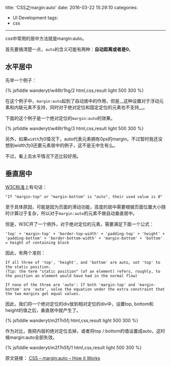 title: 'CSS之margin:auto'
date: 2016-03-22 15:29:10
categories:
- UI Development
tags:
- css
---

css中常用的居中方法就是margin:auto。

首先要搞清楚一点，`auto`的含义可能有两种：__自动距离或者是0__。

## 水平居中

先举一个例子：

{% jsfiddle wanderyt/w46tr1hg/2 html,css,result light 500 300 %}

在这个例子中，`margin:auto`起到了自动居中的作用，但是__这种设置对于浮动元素和内联元素不支持，同时对于绝对定位和固定定位的元素也不支持__。

下面的这个例子是一个绝对定位的`margin:auto`的效果。

{% jsfiddle wanderyt/w46tr1hg/3 html,css,result light 500 300 %}

另外，如果`width`为0情况下，auto代表元素拥有0px的margin。不过暂时我还没想到width为0还要元素居中的例子，这不是无中生有么。

不过，看上去水平情况下还比较好用。

## 垂直居中

[W3C标准](http://www.w3.org/TR/CSS21/visudet.html#Computing_heights_and_margins)上有句话：

    "If "margin-top" or "margin-bottom" is "auto", their used value is 0"

至于具体原因，可能是因为页面的滑动功能，高度的居中需要根据页面位置大小随时计算过于复杂，所以对于`margin:auto`的元素不做自动垂直居中。

但是，W3C开了一个例外，对于绝对定位的元素，需要满足下面一个公式：

    'top' + 'margin-top' + 'border-top-width' + 'padding-top' + 'height' + 'padding-bottom' + 'border-bottom-width' + 'margin-bottom' + 'bottom' = height of containing block

因此，有两个准则：

    If all three of 'top', 'height', and 'bottom' are auto, set 'top' to the static position.
    (Tip: the term "static position" (of an element) refers, roughly, to the position an element would have had in the normal flow)

    If none of the three are 'auto': If both 'margin-top' and 'margin-bottom' are 'auto', solve the equation under the extra constraint that the two margins get equal values.

因此，我们将一个绝对定位的div放到相对定位的div中，设置top, bottom和height的值之后，垂直居中就产生了。

{% jsfiddle wanderyt/m2f7n5fj html,css,result light 500 300 %}

作为对比，我把内层的绝对定位去掉，或者将top / bottom的值设置成auto，这时候margin:auto全部失效。

{% jsfiddle wanderyt/m2f7n5fj/1 html,css,result light 500 300 %}

原文链接： [CSS – margin:auto – How it Works](http://www.hongkiat.com/blog/css-margin-auto/)